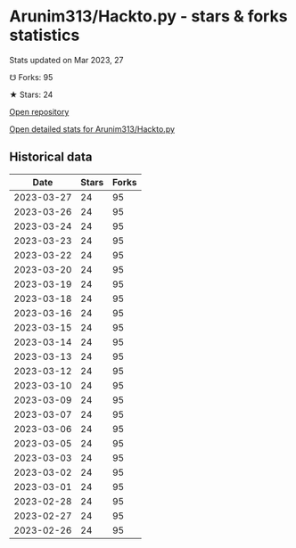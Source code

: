 # Arunim313/Hackto.py - stars & forks statistics

Stats updated on Mar 2023, 27

☋ Forks: 95

★ Stars: 24

[Open repository](https://github.com/Arunim313/Hackto.py)

[Open detailed stats for Arunim313/Hackto.py](https://reviewgithub.com/rep/Arunim313/Hackto.py)

## Historical data
| Date | Stars | Forks |
|------|-------|-------|
| 2023-03-27 | 24 | 95 | 
| 2023-03-26 | 24 | 95 | 
| 2023-03-24 | 24 | 95 | 
| 2023-03-23 | 24 | 95 | 
| 2023-03-22 | 24 | 95 | 
| 2023-03-20 | 24 | 95 | 
| 2023-03-19 | 24 | 95 | 
| 2023-03-18 | 24 | 95 | 
| 2023-03-16 | 24 | 95 | 
| 2023-03-15 | 24 | 95 | 
| 2023-03-14 | 24 | 95 | 
| 2023-03-13 | 24 | 95 | 
| 2023-03-12 | 24 | 95 | 
| 2023-03-10 | 24 | 95 | 
| 2023-03-09 | 24 | 95 | 
| 2023-03-07 | 24 | 95 | 
| 2023-03-06 | 24 | 95 | 
| 2023-03-05 | 24 | 95 | 
| 2023-03-03 | 24 | 95 | 
| 2023-03-02 | 24 | 95 | 
| 2023-03-01 | 24 | 95 | 
| 2023-02-28 | 24 | 95 | 
| 2023-02-27 | 24 | 95 | 
| 2023-02-26 | 24 | 95 | 

